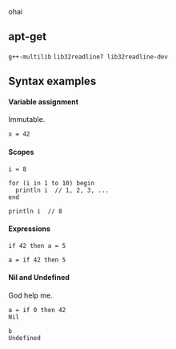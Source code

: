ohai

## apt-get

`g++-multilib`
`lib32readline7 lib32readline-dev`

## Syntax examples

#### Variable assignment

Immutable.

```
x = 42
```

#### Scopes

```
i = 8

for (i in 1 to 10) begin
  println i  // 1, 2, 3, ...
end

println i  // 8
```

#### Expressions

```
if 42 then a = 5

a = if 42 then 5
```

#### Nil and Undefined

God help me.

```
a = if 0 then 42
Nil

b
Undefined
```

